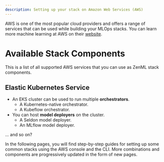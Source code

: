 ```yaml
---
description: Setting up your stack on Amazon Web Services (AWS)
---
```


AWS is one of the most popular cloud providers and offers a range of services that can be used while building your MLOps stacks. You can learn more machine learning at AWS on their [website](https://aws.amazon.com/machine-learning/).

# Available Stack Components

This is a list of all supported AWS services that you can use as ZenML stack components.
## Elastic Kubernetes Service

* An EKS cluster can be used to run multiple **orchestrators**.
    * A Kubernetes-native orchestrator. 
    * A Kubeflow orchestrator.
* You can host **model deployers** on the cluster.
    * A Seldon model deployer.
    * An MLflow model deployer. 


... and so on?

In the following pages, you will find step-by-step guides for setting up some common stacks using the AWS console and the CLI. More combinations and components are progressively updated in the form of new pages.
